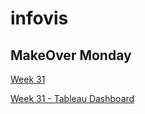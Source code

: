 # infovis

## MakeOver Monday

[Week 31](https://jimenalozano.github.io/infovis/w31.html)

[Week 31 - Tableau Dashboard](https://jimenalozano.github.io/infovis/w31.html)

